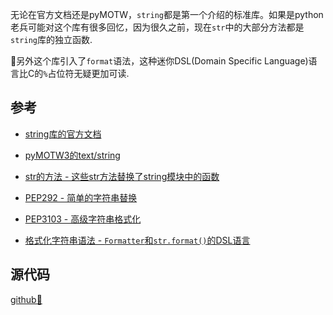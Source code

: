 无论在官方文档还是pyMOTW，`string`都是第一个介绍的标准库。如果是python老兵可能对这个库有很多回忆，因为很久之前，现在`str`中的大部分方法都是`string`库的独立函数.

另外这个库引入了`format`语法，这种迷你DSL(Domain Specific Language)语言比C的`%`占位符无疑更加可读.

## 参考

- [string库的官方文档](https://docs.python.org/3.5/library/string.html)

- [pyMOTW3的text/string](https://pymotw.com/3/string/index.html)

- [str的方法 - 这些str方法替换了string模块中的函数](https://docs.python.org/3/library/stdtypes.html#string-methods)

- [PEP292 - 简单的字符串替换](https://www.python.org/dev/peps/pep-0292)

- [PEP3103 - 高级字符串格式化](https://www.python.org/dev/peps/pep-3103)

- [格式化字符串语法 - `Formatter`和`str.format()`的DSL语言](https://docs.python.org/3.5/library/string.html#format-string-syntax)

## 源代码 

[github🔗](https://github.com/python/cpython/blob/3.6/Lib/string.py)



